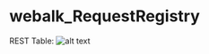 # webalk_RequestRegistry

REST Table:
![alt text](http://kephost.com/images/2017/05/06/Kepernyokeperrol2017-05-0621-02-38.png)
